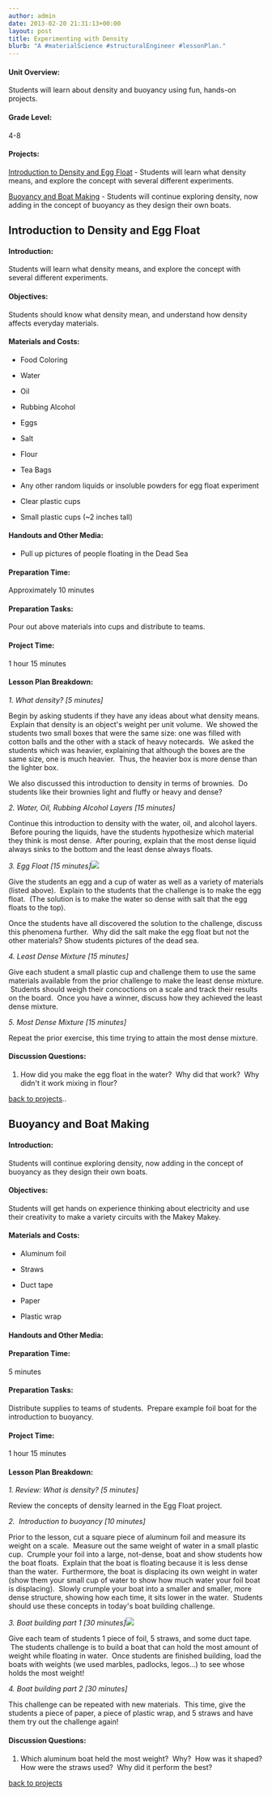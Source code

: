```yaml
---
author: admin
date: 2013-02-20 21:31:13+00:00
layout: post
title: Experimenting with Density
blurb: "A #materialScience #structuralEngineer #lessonPlan."
---
```


#### Unit Overview:


Students will learn about density and buoyancy using fun, hands-on projects.




#### Grade Level:


4-8


#### Projects:


[Introduction to Density and Egg Float](http://9-dots.org/density#day1) - Students will learn what density means, and explore the concept with several different experiments.

[Buoyancy and Boat Making](http://9-dots.org/density#day2) - Students will continue exploring density, now adding in the concept of buoyancy as they design their own boats.

<!-- more -->




## Introduction to Density and Egg Float




#### Introduction:


Students will learn what density means, and explore the concept with several different experiments.


#### Objectives:


Students should know what density mean, and understand how density affects everyday materials.


#### Materials and Costs:





	
  * Food Coloring

	
  * Water

	
  * Oil

	
  * Rubbing Alcohol

	
  * Eggs

	
  * Salt

	
  * Flour

	
  * Tea Bags

	
  * Any other random liquids or insoluble powders for egg float experiment

	
  * Clear plastic cups

	
  * Small plastic cups (~2 inches tall)




#### Handouts and Other Media:





	
  * Pull up pictures of people floating in the Dead Sea




#### Preparation Time:


Approximately 10 minutes


#### Preparation Tasks:


Pour out above materials into cups and distribute to teams.


#### Project Time:


1 hour 15 minutes


#### Lesson Plan Breakdown:


_1. What density? [5 minutes]_

Begin by asking students if they have any ideas about what density means.  Explain that density is an object's weight per unit volume.  We showed the students two small boxes that were the same size: one was filled with cotton balls and the other with a stack of heavy notecards.  We asked the students which was heavier, explaining that although the boxes are the same size, one is much heavier.  Thus, the heavier box is more dense than the lighter box.

We also discussed this introduction to density in terms of brownies.  Do students like their brownies light and fluffy or heavy and dense?

_2. Water, Oil, Rubbing Alcohol Layers_ _[15 minutes]_

Continue this introduction to density with the water, oil, and alcohol layers.  Before pouring the liquids, have the students hypothesize which material they think is most dense.  After pouring, explain that the most dense liquid always sinks to the bottom and the least dense always floats.

_3. Egg Float [15 minutes][![](http://9-dots.org/wp-uploads/2013/02/Photo-Feb-12-4-55-37-PM-e1361985690803-225x300.jpg)](http://9-dots.org/wp-uploads/2013/02/Photo-Feb-12-4-55-37-PM.jpg)_

Give the students an egg and a cup of water as well as a variety of materials (listed above).  Explain to the students that the challenge is to make the egg float.  (The solution is to make the water so dense with salt that the egg floats to the top).

Once the students have all discovered the solution to the challenge, discuss this phenomena further.  Why did the salt make the egg float but not the other materials? Show students pictures of the dead sea.

_4. Least Dense Mixture [15 minutes]_

Give each student a small plastic cup and challenge them to use the same materials available from the prior challenge to make the least dense mixture.  Students should weigh their concoctions on a scale and track their results on the board.  Once you have a winner, discuss how they achieved the least dense mixture.

_5. Most Dense Mixture [15 minutes]_

Repeat the prior exercise, this time trying to attain the most dense mixture.


#### Discussion Questions:


1. How did you make the egg float in the water?  Why did that work?  Why didn't it work mixing in flour?



[
back to projects](http://9-dots.org/density/#top)..


## Buoyancy and Boat Making







#### Introduction:


Students will continue exploring density, now adding in the concept of buoyancy as they design their own boats.


#### Objectives:


Students will get hands on experience thinking about electricity and use their creativity to make a variety circuits with the Makey Makey.


#### Materials and Costs:





	
  * Aluminum foil

	
  * Straws

	
  * Duct tape

	
  * Paper

	
  * Plastic wrap





#### Handouts and Other Media:




#### Preparation Time:


5 minutes


#### Preparation Tasks:


Distribute supplies to teams of students.  Prepare example foil boat for the introduction to buoyancy.


#### Project Time:


1 hour 15 minutes


#### Lesson Plan Breakdown:


_1. Review: What is density? [5 minutes]_

Review the concepts of density learned in the Egg Float project.

_2.  Introduction to buoyancy [10 minutes]_

Prior to the lesson, cut a square piece of aluminum foil and measure its weight on a scale.  Measure out the same weight of water in a small plastic cup.  Crumple your foil into a large, not-dense, boat and show students how the boat floats.  Explain that the boat is floating because it is less dense than the water.  Furthermore, the boat is displacing its own weight in water (show them your small cup of water to show how much water your foil boat is displacing).  Slowly crumple your boat into a smaller and smaller, more dense structure, showing how each time, it sits lower in the water.  Students should use these concepts in today's boat building challenge.

_3. Boat building part 1 [30 minutes][![](http://9-dots.org/wp-uploads/2013/02/Photo-Feb-13-4-59-51-PM-e1361985775145-225x300.jpg)](http://9-dots.org/wp-uploads/2013/02/Photo-Feb-13-4-59-51-PM.jpg)_

Give each team of students 1 piece of foil, 5 straws, and some duct tape.  The students challenge is to build a boat that can hold the most amount of weight while floating in water.  Once students are finished building, load the boats with weights (we used marbles, padlocks, legos...) to see whose holds the most weight!

_4. Boat building part 2 [30 minutes]_

This challenge can be repeated with new materials.  This time, give the students a piece of paper, a piece of plastic wrap, and 5 straws and have them try out the challenge again!


#### Discussion Questions:


1. Which aluminum boat held the most weight?  Why?  How was it shaped? How were the straws used?  Why did it perform the best?

[back to projects](http://9-dots.org/density/#top)


## 



